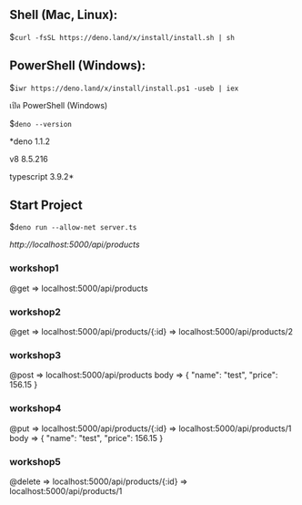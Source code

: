 ## Shell (Mac, Linux):

$`curl -fsSL https://deno.land/x/install/install.sh | sh`

## PowerShell (Windows):

$`iwr https://deno.land/x/install/install.ps1 -useb | iex`

เปิด PowerShell (Windows)

$`deno --version`

*deno 1.1.2

v8 8.5.216

typescript 3.9.2*


## Start Project

$`deno run --allow-net server.ts`

*http://localhost:5000/api/products*


### workshop1 
@get => localhost:5000/api/products

### workshop2
@get => localhost:5000/api/products/{:id} => localhost:5000/api/products/2

### workshop3
@post => localhost:5000/api/products
body => {
    "name": "test",
    "price": 156.15
}

### workshop4
@put => localhost:5000/api/products/{:id} => localhost:5000/api/products/1
body => {
    "name": "test",
    "price": 156.15
}

### workshop5
@delete => localhost:5000/api/products/{:id} => localhost:5000/api/products/1
